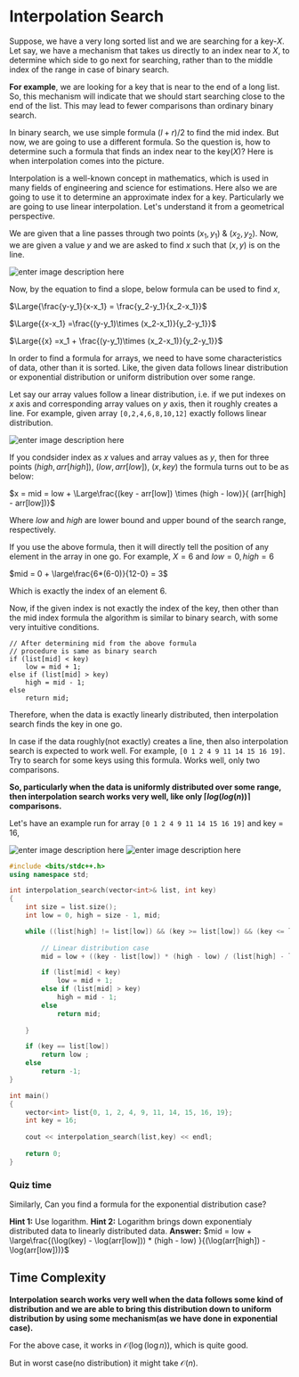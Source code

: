 # Interpolation Search

Suppose, we have a very long sorted list and we are searching for a key-$X$. Let say, we have a mechanism that takes us directly to an index near to $X$, to determine which side to go next for searching, rather than to the middle index of the range in case of binary search.

**For example**, we are looking for a key that is near to the end of a long list. So, this mechanism will indicate that we should start searching close to the end of the list. This may lead to fewer comparisons than ordinary binary search.

In binary search, we use simple formula $(l+r)/2$ to find the mid index. But now, we are going to use a different formula. So the question is, how to determine such a formula that finds an index near to the key($X$)? Here is when interpolation comes into the picture.

Interpolation is a well-known concept in mathematics, which is used in many fields of engineering and science for estimations. Here also we are going to use it to determine an approximate index for a key. Particularly we are going to use linear interpolation. Let's understand it from a geometrical perspective.

We are given that a line passes through two points $(x_1, y_1)$ & $(x_2, y_2)$. Now, we are given a value $y$ and we are asked to find $x$ such that $(x,y)$ is on the line.

![enter image description here](https://lh3.googleusercontent.com/HNFj3j-h1ecIIYyRraHHbgJ38dq22Ble78iVozXnm65yNqirNkherzM3Q4cpuJrvCPYiR52o42Cy)

Now, by the equation to find a slope, below formula can be used to find $x$,

$\Large{\frac{y-y_1}{x-x_1} = \frac{y_2-y_1}{x_2-x_1}}$

$\Large{{x-x_1} =\frac{(y-y_1)\times (x_2-x_1)}{y_2-y_1}}$

$\Large{{x} =x_1 + \frac{(y-y_1)\times (x_2-x_1)}{y_2-y_1}}$

In order to find a formula for arrays, we need to have some characteristics of data, other than it is sorted. Like, the given data follows linear distribution or exponential distribution or uniform distribution over some range.

Let say our array values follow a linear distribution, i.e. if we put indexes on $x$ axis and corresponding array values on $y$ axis, then it roughly creates a line. For example, given array `[0,2,4,6,8,10,12]` exactly follows linear distribution.

![enter image description here](https://lh3.googleusercontent.com/v3WBwrLgD_0mvASDiC_cgFm4Hy5fcGpEnnG-6r8u314jYZCnuBNDu3TEet282pjeyKhXNwVS3Q5D)

If you condsider index as $x$ values and array values as $y$, then for three points $(high,arr[high])$, $(low,arr[low])$, $(x,key)$ the formula turns out to be as below:

$x = mid = low + \Large\frac{(key - arr[low]) \times (high - low)}{ (arr[high] - arr[low])}$

Where $low$ and $high$ are lower bound and upper bound of the search range, respectively.

If you use the above formula, then it will directly tell the position of any element in the array in one go. For example, $X=6$ and $low = 0, high = 6$

$mid = 0 + \large\frac{6*(6-0)}{12-0} = 3$

Which is exactly the index of an element $6$.

Now, if the given index is not exactly the index of the key, then other than the mid index formula the algorithm is similar to binary search, with some very intuitive conditions.

```
// After determining mid from the above formula
// procedure is same as binary search
if (list[mid] < key)
    low = mid + 1;
else if (list[mid] > key)
    high = mid - 1;
else
    return mid;
```

Therefore, when the data is exactly linearly distributed, then interpolation search finds the key in one go.

In case if the data roughly(not exactly) creates a line, then also interpolation search is expected to work well. For example, `[0 1 2 4 9 11 14 15 16 19]`. Try to search for some keys using this formula. Works well, only two comparisons.

**So, particularly when the data is uniformly distributed over some range, then interpolation search works very well, like only $\lceil log(log(n))\rceil$ comparisons.**

Let's have an example run for array `[0 1 2 4 9 11 14 15 16 19]` and key = 16,

![enter image description here](https://lh3.googleusercontent.com/rAGPZU_fPAB4JrMNASXs7jMyQyzm2Vx-Agt1y73sAb9nTWvXZ5eOZx79RqjRPS5SR3PZLepyYFJe)
![enter image description here](https://lh3.googleusercontent.com/uV69vAN0QECMBqMACs0ITnmW__pfwCP2H8eQ3zbNo_BPBksuKiRLUz-qlSudrUIaTbv0C_YeJ1iL)


```cpp
#include <bits/stdc++.h>
using namespace std;

int interpolation_search(vector<int>& list, int key)
{
    int size = list.size();
    int low = 0, high = size - 1, mid;

    while ((list[high] != list[low]) && (key >= list[low]) && (key <= list[high])) {
    
        // Linear distribution case        
        mid = low + ((key - list[low]) * (high - low) / (list[high] - list[low]));

        if (list[mid] < key)
            low = mid + 1;
        else if (list[mid] > key)
            high = mid - 1;
        else
            return mid;
    
    }

    if (key == list[low])
        return low ;
    else
        return -1;
}

int main()
{
    vector<int> list{0, 1, 2, 4, 9, 11, 14, 15, 16, 19};
    int key = 16;
    
    cout << interpolation_search(list,key) << endl;
    
    return 0;
}
```

### Quiz time
Similarly, Can you find a formula for the exponential distribution case?

**Hint 1:** Use logarithm.
**Hint 2:** Logarithm brings down exponentialy distributed data to linearly distributed data.
**Answer:**
$mid = low + \large\frac{(\log(key) - \log(arr[low])) * (high - low) }{(\log(arr[high]) - \log(arr[low]))}$

## Time Complexity

**Interpolation search works very well when the data follows some kind of distribution and we are able to bring this distribution down to uniform distribution by using some mechanism(as we have done in exponential case).**

For the above case, it works in $\mathcal{O}{(\log({\log{n}}))}$, which is quite good.

But in worst case(no distribution) it might take $\mathcal{O}{(n)}$.

